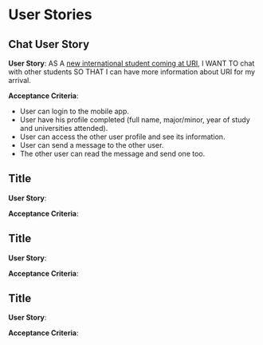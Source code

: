 # User Stories

## Chat User Story

**User Story**: AS A [new international student coming at URI](https://docs.google.com/presentation/d/1sbAjLwfLqEJ79Eh1rdmuhzWfYetgkLcDNvCNk34xBnA/edit#slide=id.p), I WANT TO chat with other students SO THAT I can have more information about URI for my arrival.

**Acceptance Criteria**:
- User can login to the mobile app.
- User have his profile completed (full name, major/minor, year of study and universities attended).
- User can access the other user profile and see its information.
- User can send a message to the other user.
- The other user can read the message and send one too.

## Title

**User Story**: 

**Acceptance Criteria**:

## Title

**User Story**: 

**Acceptance Criteria**:

## Title

**User Story**: 

**Acceptance Criteria**: